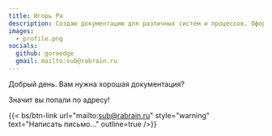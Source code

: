 ```yaml
---
title: Игорь Ра
description: Создаю документацию для различных систем и процессов. Оформляю в виде книг, брошюр, электронных книг, листовок.
images:
  - profile.png
socials:
  github: goroedge
  gmail: mailto:sub@rabrain.ru
---
```

Добрый день. 
Вам нужна хорошая документация?

Значит вы попали по адресу!

{{< bs/btn-link url="mailto:sub@rabrain.ru" style="warning" text="Написать письмо..." outline=true />}}

